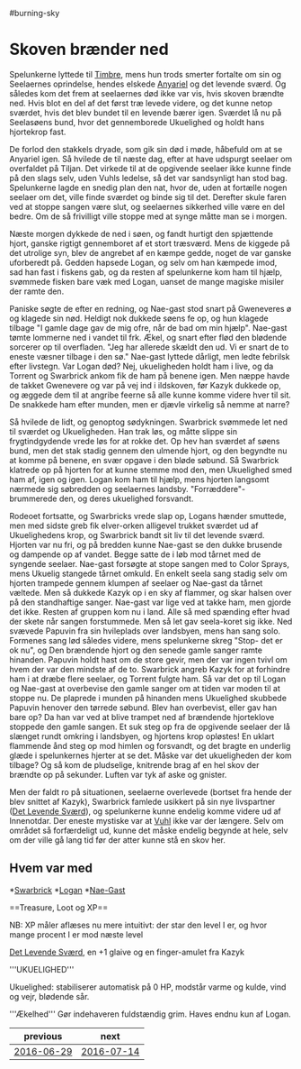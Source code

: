 #burning-sky

# Skoven brænder ned 

Spelunkerne lyttede til [Timbre](./Timbre.md), mens hun trods smerter fortalte om sin og Seelaernes oprindelse, hendes elskede [Anyariel](./Anyariel.md) og det levende sværd. Og således kom det frem at seelaernes død ikke var vis, hvis skoven brændte ned. Hvis blot en del af det først træ levede videre, og det kunne netop sværdet, hvis det blev bundet til en levende bærer igen. Sværdet lå nu på Seelasøens bund, hvor det gennemborede Ukuelighed og holdt hans hjortekrop fast.

De forlod den stakkels dryade, som gik sin død i møde, håbefuld om at se Anyariel igen. Så hvilede de til næste dag, efter at have udspurgt seelaer om overfaldet på Tiljan. Det virkede til at de opgivende seelaer ikke kunne finde på den slags selv, uden Vuhls ledelse, så det var sandsynligt han stod bag. Spelunkerne lagde en snedig plan den nat, hvor de, uden at fortælle nogen seelaer om det, ville finde sværdet og binde sig til det. Derefter skule faren ved at stoppe sangen være slut, og seelaernes sikkerhed ville være en del bedre. Om de så frivilligt ville stoppe med at synge måtte man se i morgen.

Næste morgen dykkede de ned i søen, og fandt hurtigt den spjættende hjort, ganske rigtigt gennemboret af et stort træsværd. Mens de kiggede på det utrolige syn, blev de angrebet af en kæmpe gedde, noget de var ganske uforberedt på. Gedden hapsede Logan, og selv om han kæmpede imod, sad han fast i fiskens gab, og da resten af spelunkerne kom ham til hjælp, svømmede fisken bare væk med Logan, uanset de mange magiske misiler der ramte den.

Paniske søgte de efter en redning, og Nae-gast stod snart på Gweneveres ø og klagede sin nød. Heldigt nok dukkede søens fe op, og hun klagede tilbage "I gamle dage gav de mig ofre, når de bad om min hjælp". Nae-gast tømte lommerne ned i vandet til frk. Ækel, og snart efter flød den blødende sorcerer op til overfladen. "Jeg har allerede skældt den ud. Vi er snart de to eneste væsner tilbage i den sø." Nae-gast lyttede dårligt, men ledte febrilsk efter livstegn. Var Logan død? Nej, ukueligheden holdt ham i live, og da Torrent og Swarbrick ankom fik de ham på benene igen. Men næppe havde de takket Gwenevere og var på vej ind i ildskoven, før Kazyk dukkede op, og æggede dem til at angribe feerne så alle kunne komme videre hver til sit. De snakkede ham efter munden, men er djævle virkelig så nemme at narre?

Så hvilede de lidt, og genoptog sødykningen. Swarbrick svømmede let ned til sværdet og Ukueligheden. Han trak løs, og måtte slippe sin frygtindgydende vrede løs for at rokke det. Op hev han sværdet af søens bund, men det stak stadig gennem den ulmende hjort, og den begyndte nu at komme på benene, en svær opgave i den bløde søbund. Så Swarbrick klatrede op på hjorten for at kunne stemme mod den, men Ukuelighed smed ham af, igen og igen. Logan kom ham til hjælp, mens hjorten langsomt nærmede sig søbredden og seelaernes landsby. "Forræddere"- brummerede den, og deres ukuelighed forsvandt.

Rodeoet fortsatte, og Swarbricks vrede slap op, Logans hænder smuttede, men med sidste greb fik elver-orken alligevel trukket sværdet ud af Ukuelighedens krop, og Swarbrick bandt sit liv til det levende sværd. Hjorten var nu fri, og på bredden kunne Nae-gast se den dukke brusende og dampende op af vandet. Begge satte de i løb mod tårnet med de syngende seelaer. Nae-gast forsøgte at stope sangen med to Color Sprays, mens Ukuelig stangede tårnet omkuld. En enkelt seela sang stadig selv om hjorten trampede gennem klumpen af seelaer og Nae-gast da tårnet væltede. Men så dukkede Kazyk op i en sky af flammer, og skar halsen over på den standhaftige sanger. Nae-gast var lige ved at takke ham, men gjorde det ikke. Resten af gruppen kom nu i land. Alle så med spænding efter hvad der skete når sangen forstummede. Men så let gav seela-koret sig ikke. Ned svævede Papuvin fra sin hvileplads over landsbyen, mens han sang solo. Formenes sang lød således videre, mens spelunkerne skreg "Stop- det er ok nu", og Den brændende hjort og den senede gamle sanger ramte hinanden. Papuvin holdt hast om de store gevir, men der var ingen tvivl om hvem der var den mindste af de to. Swarbrick angreb Kazyk for at forhindre ham i at dræbe flere seelaer, og Torrent fulgte ham. Så var det op til Logan og Nae-gast at overbevise den gamle sanger om at tiden var moden til at stoppe nu. De plaprede i munden på hinanden mens Ukuelighed skubbede Papuvin henover den tørrede søbund. Blev han overbevist, eller gav han bare op? Da han var ved at blive trampet ned af brændende hjorteklove stoppede den gamle sangen. Et suk steg op fra de opgivende seelaer der lå slænget rundt omkring i landsbyen, og hjortens krop opløstes! En uklart flammende ånd steg op mod himlen og forsvandt, og det bragte en underlig glæde i spelunkernes hjerter at se det. Måske var det ukueligheden der kom tilbage? Og så kom de pludselige, knitrende brag af en hel skov der brændte op på sekunder. Luften var tyk af aske og gnister.

Men der faldt ro på situationen, seelaerne overlevede (bortset fra hende der blev snittet af Kazyk), Swarbrick famlede usikkert på sin nye livspartner ([Det Levende Sværd](./Det%20Levende%20Sværd.md)), og spelunkerne kunne endelig komme videre ud af Innenotdar. Der eneste mystiske var at [Vuhl](./Vuhl.md) ikke var der længere. Selv om området så forfærdeligt ud, kunne det måske endelig begynde at hele, selv om der ville gå lang tid før der atter kunne stå en skov her. 


## Hvem var med
*[Swarbrick](./Swarbrick%20Everwood.md)
*[Logan](./Logan.md)
*[Nae-Gast](./Nae-Gast%20Oldknist.md)

==Treasure, Loot og XP==


NB: XP måler aflæses nu mere intuitivt: der star den level I er, og hvor mange procent I er mod næste level

[Det Levende Sværd](./Det%20Levende%20Sværd.md), en +1 glaive og en finger-amulet fra Kazyk

'''UKUELIGHED'''

Ukuelighed: stabiliserer automatisk på 0 HP, modstår varme og kulde, vind og vejr, blødende sår.

'''Ækelhed'''
Gør indehaveren fuldstændig grim. Haves endnu kun af Logan.

| previous | next |
| --- | --- |
| [2016-06-29](./2016-06-29.md) | [2016-07-14](./2016-07-14.md) |
